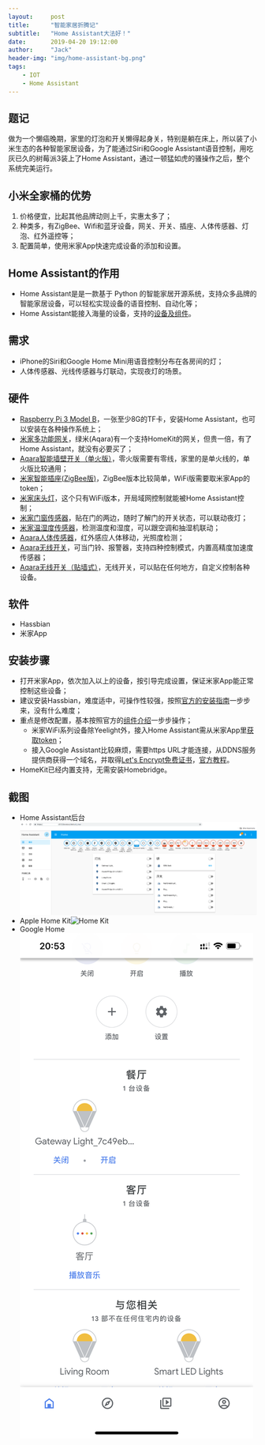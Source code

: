 ```yaml
---
layout:     post
title:      "智能家居折腾记"
subtitle:   "Home Assistant大法好！"
date:       2019-04-20 19:12:00
author:     "Jack"
header-img: "img/home-assistant-bg.png"
tags:
    - IOT
    - Home Assistant
---
```

## 题记
做为一个懒癌晚期，家里的灯泡和开关懒得起身关，特别是躺在床上，所以装了小米生态的各种智能家居设备，为了能通过Siri和Google Assistant语音控制，用吃灰已久的树莓派3装上了Home Assistant，通过一顿猛如虎的骚操作之后，整个系统完美运行。

## 小米全家桶的优势
1. 价格便宜，比起其他品牌动则上千，实惠太多了；
2. 种类多，有ZigBee、Wifi和蓝牙设备，网关、开关、插座、人体传感器、灯泡、红外遥控等；
3. 配置简单，使用米家App快速完成设备的添加和设置。

## Home Assistant的作用
* Home Assistant是是一款基于 Python 的智能家居开源系统，支持众多品牌的智能家居设备，可以轻松实现设备的语音控制、自动化等；
* Home Assistant能接入海量的设备，支持的[设备及组件](https://www.home-assistant.io/components/)。

## 需求
* iPhone的Siri和Google Home Mini用语音控制分布在各房间的灯；
* 人体传感器、光线传感器与灯联动，实现夜灯的场景。

## 硬件
* [Raspberry Pi 3 Model B](https://item.taobao.com/item.htm?spm=0.7095261.0.0.29491debwhELXl&id=565703159178&src=raspberrypi)，一张至少8G的TF卡，安装Home Assistant，也可以安装在各种操作系统上；
* [米家多功能网关](https://www.xiaomiyoupin.com/detail?gid=103292)，绿米(Aqara)有一个支持HomeKit的网关，但贵一倍，有了Home Assistant，就没有必要买了；
* [Aqara智能墙壁开关（单火版）](https://www.xiaomiyoupin.com/detail?gid=284)，零火版需要有零线，家里的是单火线的，单火版比较通用；
* [米家智能插座(ZigBee版)](https://www.xiaomiyoupin.com/detail?gid=103074)，ZigBee版本比较简单，WiFi版需要取米家App的token；
* [米家床头灯](https://www.xiaomiyoupin.com/detail?gid=101471)，这个只有WiFi版本，开局域网控制就能被Home Assistant控制；
* [米家门窗传感器](https://www.xiaomiyoupin.com/detail?gid=101464)，贴在门的两边，随时了解门的开关状态，可以联动夜灯；
* [米家温湿度传感器](https://www.xiaomiyoupin.com/detail?gid=103153)，检测温度和湿度，可以跟空调和抽湿机联动；
* [Aqara人体传感器](https://www.xiaomiyoupin.com/detail?gid=730)，红外感应人体移动，光照度检测；
* [Aqara无线开关](https://www.xiaomiyoupin.com/detail?gid=101295)，可当门铃、报警器，支持四种控制模式，内置高精度加速度传感器；
* [Aqara无线开关（贴墙式）](https://www.xiaomiyoupin.com/detail?gid=102856)，无线开关，可以贴在任何地方，自定义控制各种设备。

## 软件
* Hassbian
* 米家App

## 安装步骤
* 打开米家App，依次加入以上的设备，按引导完成设置，保证米家App能正常控制这些设备；
* 建议安装Hassbian，难度适中，可操作性较强，按照[官方的安装指南](https://www.home-assistant.io/docs/installation/hassbian/)一步步来，没有什么难度；
* 重点是修改配置，基本按照官方的[组件介绍](https://www.home-assistant.io/components/)一步步操作；
    * 米家WiFi系列设备除Yeelight外，接入Home Assistant需从米家App里[获取token](https://www.home-assistant.io/components/vacuum.xiaomi_miio/#retrieving-the-access-token)；
    * 接入Google Assistant比较麻烦，需要https URL才能连接，从DDNS服务提供商获得一个域名，并取得[Let's Encrypt免费证书](https://certbot.eff.org/lets-encrypt/centos6-apache)，[官方教程](https://www.home-assistant.io/components/google_assistant/)。
* HomeKit已经内置支持，无需安装Homebridge。

## 截图
* Home Assistant后台![Home Assistant](/img/ha-front-end.png)
* Apple Home Kit![Home Kit](/img/home-kit-app.PNG)
* Google Home![Google Home](/img/google-home-app.PNG)